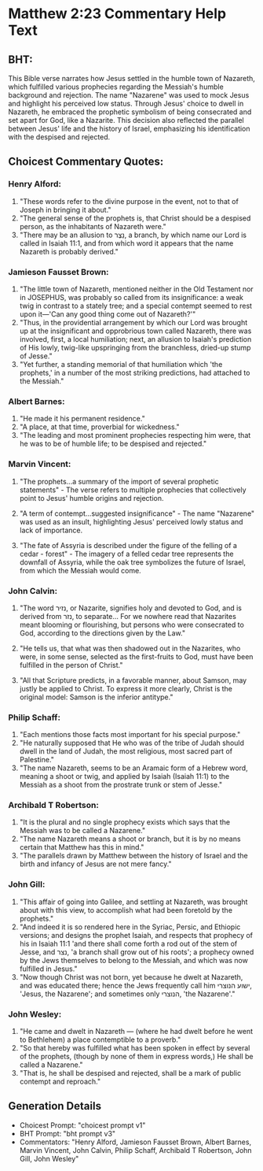 # Matthew 2:23 Commentary Help Text

## BHT:
This Bible verse narrates how Jesus settled in the humble town of Nazareth, which fulfilled various prophecies regarding the Messiah's humble background and rejection. The name "Nazarene" was used to mock Jesus and highlight his perceived low status. Through Jesus' choice to dwell in Nazareth, he embraced the prophetic symbolism of being consecrated and set apart for God, like a Nazarite. This decision also reflected the parallel between Jesus' life and the history of Israel, emphasizing his identification with the despised and rejected.

## Choicest Commentary Quotes:
### Henry Alford:
1. "These words refer to the divine purpose in the event, not to that of Joseph in bringing it about."
2. "The general sense of the prophets is, that Christ should be a despised person, as the inhabitants of Nazareth were."
3. "There may be an allusion to נֵצֶר, a branch, by which name our Lord is called in Isaiah 11:1, and from which word it appears that the name Nazareth is probably derived."

### Jamieson Fausset Brown:
1. "The little town of Nazareth, mentioned neither in the Old Testament nor in JOSEPHUS, was probably so called from its insignificance: a weak twig in contrast to a stately tree; and a special contempt seemed to rest upon it—'Can any good thing come out of Nazareth?'"
2. "Thus, in the providential arrangement by which our Lord was brought up at the insignificant and opprobrious town called Nazareth, there was involved, first, a local humiliation; next, an allusion to Isaiah's prediction of His lowly, twig-like upspringing from the branchless, dried-up stump of Jesse."
3. "Yet further, a standing memorial of that humiliation which 'the prophets,' in a number of the most striking predictions, had attached to the Messiah."

### Albert Barnes:
1. "He made it his permanent residence."
2. "A place, at that time, proverbial for wickedness."
3. "The leading and most prominent prophecies respecting him were, that he was to be of humble life; to be despised and rejected."

### Marvin Vincent:
1. "The prophets...a summary of the import of several prophetic statements" - The verse refers to multiple prophecies that collectively point to Jesus' humble origins and rejection. 

2. "A term of contempt...suggested insignificance" - The name "Nazarene" was used as an insult, highlighting Jesus' perceived lowly status and lack of importance. 

3. "The fate of Assyria is described under the figure of the felling of a cedar - forest" - The imagery of a felled cedar tree represents the downfall of Assyria, while the oak tree symbolizes the future of Israel, from which the Messiah would come.

### John Calvin:
1. "The word נזיר, or Nazarite, signifies holy and devoted to God, and is derived from נזר, to separate... For we nowhere read that Nazarites meant blooming or flourishing, but persons who were consecrated to God, according to the directions given by the Law." 

2. "He tells us, that what was then shadowed out in the Nazarites, who were, in some sense, selected as the first-fruits to God, must have been fulfilled in the person of Christ."

3. "All that Scripture predicts, in a favorable manner, about Samson, may justly be applied to Christ. To express it more clearly, Christ is the original model: Samson is the inferior antitype."

### Philip Schaff:
1. "Each mentions those facts most important for his special purpose."
2. "He naturally supposed that He who was of the tribe of Judah should dwell in the land of Judah, the most religious, most sacred part of Palestine."
3. "The name Nazareth, seems to be an Aramaic form of a Hebrew word, meaning a shoot or twig, and applied by Isaiah (Isaiah 11:1) to the Messiah as a shoot from the prostrate trunk or stem of Jesse."

### Archibald T Robertson:
1. "It is the plural and no single prophecy exists which says that the Messiah was to be called a Nazarene." 
2. "The name Nazareth means a shoot or branch, but it is by no means certain that Matthew has this in mind."
3. "The parallels drawn by Matthew between the history of Israel and the birth and infancy of Jesus are not mere fancy."

### John Gill:
1. "This affair of going into Galilee, and settling at Nazareth, was brought about with this view, to accomplish what had been foretold by the prophets." 
2. "And indeed it is so rendered here in the Syriac, Persic, and Ethiopic versions; and designs the prophet Isaiah, and respects that prophecy of his in Isaiah 11:1 'and there shall come forth a rod out of the stem of Jesse, and נצר, 'a branch shall grow out of his roots'; a prophecy owned by the Jews themselves to belong to the Messiah, and which was now fulfilled in Jesus."
3. "Now though Christ was not born, yet because he dwelt at Nazareth, and was educated there; hence the Jews frequently call him ישוע הנוצרי, 'Jesus, the Nazarene'; and sometimes only הנוצרי, 'the Nazarene'."

### John Wesley:
1. "He came and dwelt in Nazareth — (where he had dwelt before he went to Bethlehem) a place contemptible to a proverb."
2. "So that hereby was fulfilled what has been spoken in effect by several of the prophets, (though by none of them in express words,) He shall be called a Nazarene."
3. "That is, he shall be despised and rejected, shall be a mark of public contempt and reproach."


## Generation Details
- Choicest Prompt: "choicest prompt v1"
- BHT Prompt: "bht prompt v3"
- Commentators: "Henry Alford, Jamieson Fausset Brown, Albert Barnes, Marvin Vincent, John Calvin, Philip Schaff, Archibald T Robertson, John Gill, John Wesley"

